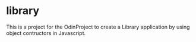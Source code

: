 # library

This is a project for the OdinProject to create a Library application by using object contructors in Javascript.